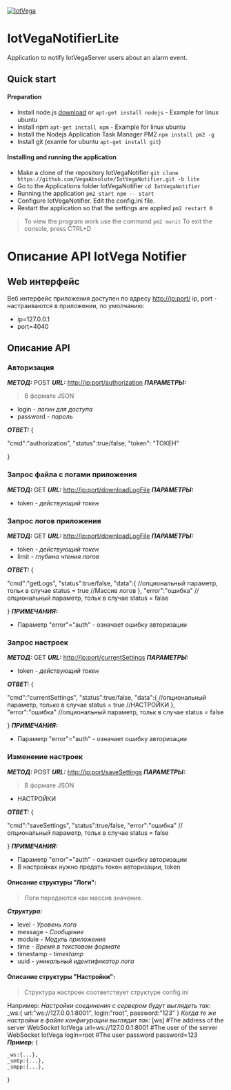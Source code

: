 [![IotVega](http://iotvega.com/images/logo.png)](http://iotvega.com)
# IotVegaNotifierLite
Application to notify IotVegaServer users about an alarm event.
## Quick start
#### Preparation
- Install node.js 
[download](https://nodejs.org/en/download/)
or
`apt-get install nodejs` - Example for linux ubuntu
- Install npm
`apt-get install npm` - Example for linux ubuntu
- Install the Nodejs Application Task Manager PM2 `npm install pm2 -g`
- Install git (examle for ubuntu `apt-get install git`)
#### Installing and running the application
- Make a clone of the repository IotVegaNotifier `git clone https://github.com/VegaAbsolute/IotVegaNotifier.git -b lite`
- Go to the Applications folder IotVegaNotifier `cd IotVegaNotifier`
- Running the application `pm2 start npm -- start`
- Configure IotVegaNotifier. Edit the config.ini file.
- Restart the application so that the settings are applied `pm2 restart 0`
> To view the program work use the command `pm2 monit`
To exit the console, press CTRL+D

# Описание API IotVega Notifier
## Web интерфейс
Веб интерфейс приложения доступен по адресу
[http://ip:port/](http://ip:port/)
ip, port - настраиваются в приложении, по умолчанию:
- ip=127.0.0.1
- port=4040
## Описание API
### Авторизация
***МЕТОД:*** POST
***URL:*** [http://ip:port/authorization](http://ip:port/authorization)
***ПАРАМЕТРЫ:***
> В формате JSON 
>
- login *- логин для доступа*
- password *- пароль*

***ОТВЕТ:***
{

  "cmd":"authorization",
  "status":true/false,
  "token": "ТОКЕН"
  
}

### Запрос файла с логами приложения
***МЕТОД:***  GET
***URL:*** [http://ip:port/downloadLogFile](http://ip:port/downloadLogFile)
***ПАРАМЕТРЫ:***
- token *- действующий токен*

### Запрос логов приложения
***МЕТОД:*** GET
***URL:*** [http://ip:port/downloadLogFile](http://ip:port/downloadLogFile)
***ПАРАМЕТРЫ:***
- token *- действующий токен*
- limit *- глубина чтения логов*

***ОТВЕТ:***
{

  "cmd":"getLogs",
  "status":true/false,
  "data":{
    //опциональный параметр, тольк в случае status = true
    //Массив логов
  },
  "error":"ошибка" //опциональный параметр, тольк в случае status = false

    
}
***ПРИМЕЧАНИЯ:***
- Параметр "error"="auth" - означает ошибку авторизации

### Запрос настроек
***МЕТОД:*** GET
***URL:*** [http://ip:port/currentSettings](http://ip:port/currentSettings)
***ПАРАМЕТРЫ:*** 
- token *- действующий токен*

***ОТВЕТ:***
{

  "cmd":"currentSettings",
  "status":true/false,
  "data":{ 
      //опциональный параметр, только в случае status = true
    //НАСТРОЙКИ
  },
  "error":"ошибка" //опциональный параметр, тольк в случае status = false
  
}
***ПРИМЕЧАНИЯ:***
- Параметр "error"="auth" - означает ошибку авторизации

### Изменение настроек
***МЕТОД:*** POST
***URL:*** [http://ip:port/saveSettings](http://ip:port/saveSettings)
***ПАРАМЕТРЫ:***
> В формате JSON 
>
- НАСТРОЙКИ

***ОТВЕТ:***
{

  "cmd":"saveSettings",
  "status":true/false,
  "error":"ошибка" //опциональный параметр, тольк в случае status = false
  
}
***ПРИМЕЧАНИЯ:***
- Параметр "error"="auth" - означает ошибку авторизации
- В настройках нужно предать токен авторизации, token

#### Описание структуры "Логи":
> Логи передаются как массив значение.

***Структура:***
- level *- Уровень лога*
- message *- Сообщение*
- module *- Модуль приложения*
- time *- Время в текстовом формате*
- timestamp *- timestamp*
- uuid *- уникальный идентификатор лога*

#### Описание структуры "Настройки":
>Структура настроек соответствует структуре config.ini

Например: 
*Настройки соединения c сервером будут выглядеть так:* 
_ws:{
  url:"ws://127.0.0.1:8001",
  login:"root",
  password:"123"
}
*Когда те же настройки в файле конфигурации выглядит так:*
[ws]
  #The address of the server WebSocket IotVega
url=ws://127.0.0.1:8001
  #The user of the server WebSocket IotVega
login=root
  #The user password
password=123
***Пример:***
{
    
    _ws:{...},
    _smtp:{...},
    _smpp:{...},
    
}